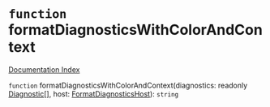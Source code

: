 # `function` formatDiagnosticsWithColorAndContext

[Documentation Index](../README.md)

`function` formatDiagnosticsWithColorAndContext(diagnostics: readonly [Diagnostic](../interface.Diagnostic/README.md)\[], host: [FormatDiagnosticsHost](../interface.FormatDiagnosticsHost/README.md)): `string`

